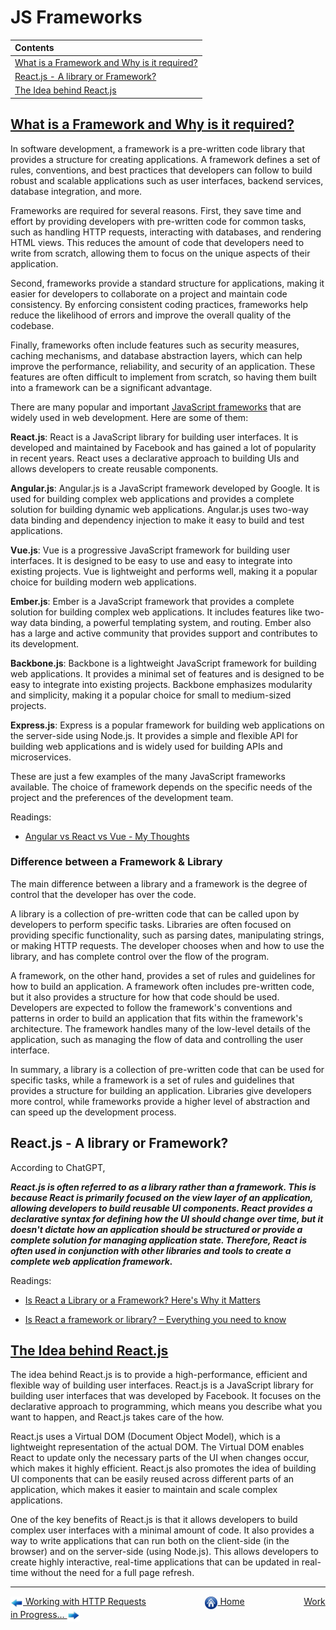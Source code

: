 # JS Frameworks

| Contents                                                                                   |
| :----------------------------------------------------------------------------------------- |
| [What is a Framework and Why is it required?](#what-is-a-framework-and-why-is-it-required) |
| [React.js - A library or Framework?](#reactjs---a-library-or-framework)                    |
| [The Idea behind React.js](#the-idea-behind-reactjs)                                       |

## [What is a Framework and Why is it required?](https://drive.google.com/uc?export=view&id=1DibGc_CizYV9zWBektM83BqMeXuetgn9)

In software development, a framework is a pre-written code library that provides a structure for creating applications. A framework defines a set of rules, conventions, and best practices that developers can follow to build robust and scalable applications such as user interfaces, backend services, database integration, and more.

Frameworks are required for several reasons. First, they save time and effort by providing developers with pre-written code for common tasks, such as handling HTTP requests, interacting with databases, and rendering HTML views. This reduces the amount of code that developers need to write from scratch, allowing them to focus on the unique aspects of their application.

Second, frameworks provide a standard structure for applications, making it easier for developers to collaborate on a project and maintain code consistency. By enforcing consistent coding practices, frameworks help reduce the likelihood of errors and improve the overall quality of the codebase.

Finally, frameworks often include features such as security measures, caching mechanisms, and database abstraction layers, which can help improve the performance, reliability, and security of an application. These features are often difficult to implement from scratch, so having them built into a framework can be a significant advantage.

There are many popular and important [JavaScript frameworks](https://drive.google.com/uc?export=view&id=1O7wceSEyHhb-4dws1bfnbuHhiInMO9PP) that are widely used in web development. Here are some of them:

**React.js**: React is a JavaScript library for building user interfaces. It is developed and maintained by Facebook and has gained a lot of popularity in recent years. React uses a declarative approach to building UIs and allows developers to create reusable components.

**Angular.js**: Angular.js is a JavaScript framework developed by Google. It is used for building complex web applications and provides a complete solution for building dynamic web applications. Angular.js uses two-way data binding and dependency injection to make it easy to build and test applications.

**Vue.js**: Vue is a progressive JavaScript framework for building user interfaces. It is designed to be easy to use and easy to integrate into existing projects. Vue is lightweight and performs well, making it a popular choice for building modern web applications.

**Ember.js**: Ember is a JavaScript framework that provides a complete solution for building complex web applications. It includes features like two-way data binding, a powerful templating system, and routing. Ember also has a large and active community that provides support and contributes to its development.

**Backbone.js**: Backbone is a lightweight JavaScript framework for building web applications. It provides a minimal set of features and is designed to be easy to integrate into existing projects. Backbone emphasizes modularity and simplicity, making it a popular choice for small to medium-sized projects.

**Express.js**: Express is a popular framework for building web applications on the server-side using Node.js. It provides a simple and flexible API for building web applications and is widely used for building APIs and microservices.

These are just a few examples of the many JavaScript frameworks available. The choice of framework depends on the specific needs of the project and the preferences of the development team.

Readings:

- [Angular vs React vs Vue - My Thoughts](https://academind.com/tutorials/angular-vs-react-vs-vue-my-thoughts)

### Difference between a Framework & Library

The main difference between a library and a framework is the degree of control that the developer has over the code.

A library is a collection of pre-written code that can be called upon by developers to perform specific tasks. Libraries are often focused on providing specific functionality, such as parsing dates, manipulating strings, or making HTTP requests. The developer chooses when and how to use the library, and has complete control over the flow of the program.

A framework, on the other hand, provides a set of rules and guidelines for how to build an application. A framework often includes pre-written code, but it also provides a structure for how that code should be used. Developers are expected to follow the framework's conventions and patterns in order to build an application that fits within the framework's architecture. The framework handles many of the low-level details of the application, such as managing the flow of data and controlling the user interface.

In summary, a library is a collection of pre-written code that can be used for specific tasks, while a framework is a set of rules and guidelines that provides a structure for building an application. Libraries give developers more control, while frameworks provide a higher level of abstraction and can speed up the development process.

## React.js - A library or Framework?

According to ChatGPT,

**_React.js is often referred to as a library rather than a framework. This is because React is primarily focused on the view layer of an application, allowing developers to build reusable UI components. React provides a declarative syntax for defining how the UI should change over time, but it doesn't dictate how an application should be structured or provide a complete solution for managing application state. Therefore, React is often used in conjunction with other libraries and tools to create a complete web application framework._**

Readings:

- [Is React a Library or a Framework? Here's Why it Matters](https://www.freecodecamp.org/news/is-react-a-library-or-a-framework/)

- [Is React a framework or library? – Everything you need to know](https://digitalya.co/blog/is-react-a-framework-or-library/)

## [The Idea behind React.js](https://drive.google.com/uc?export=view&id=1kGuDX9QU40LR9pAeYMDoZtaz4FaqkXJ6)

The idea behind React.js is to provide a high-performance, efficient and flexible way of building user interfaces. React.js is a JavaScript library for building user interfaces that was developed by Facebook. It focuses on the declarative approach to programming, which means you describe what you want to happen, and React.js takes care of the how.

React.js uses a Virtual DOM (Document Object Model), which is a lightweight representation of the actual DOM. The Virtual DOM enables React to update only the necessary parts of the UI when changes occur, which makes it highly efficient. React.js also promotes the idea of building UI components that can be easily reused across different parts of an application, which makes it easier to maintain and scale complex applications.

One of the key benefits of React.js is that it allows developers to build complex user interfaces with a minimal amount of code. It also provides a way to write applications that can run both on the client-side (in the browser) and on the server-side (using Node.js). This allows developers to create highly interactive, real-time applications that can be updated in real-time without the need for a full page refresh.

---

[<img align="center" src="../images/left_arrow.png" height="20" width="20"/> Working with HTTP Requests](../Working-with-JS-Frameworks/README.md)&nbsp; &nbsp; &nbsp; &nbsp; &nbsp; &nbsp; &nbsp; &nbsp; &nbsp; &nbsp; &nbsp; &nbsp; [<img align="center" src="../images/home.png" height="20" width="20"/> Home](../README.md) &nbsp; &nbsp; &nbsp; &nbsp; &nbsp; &nbsp; &nbsp; &nbsp; &nbsp; &nbsp; &nbsp; &nbsp;[Work in Progress... <img align="center" src="../images/right_arrow.png" height="20" width="20"/>](../README.md)
